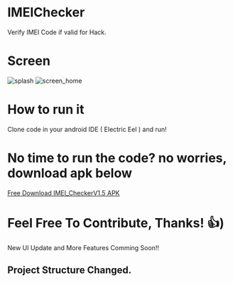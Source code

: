 # IMEIChecker

Verify IMEI Code if valid for Hack.

# Screen
![splash](https://user-images.githubusercontent.com/45304978/184277812-cf9542d3-9538-47c3-a2b7-25ec13d8552d.PNG)
![screen_home](https://user-images.githubusercontent.com/45304978/184277468-0920a657-fee9-489b-8d6c-732ecc518e7f.PNG)


# How to run it

Clone code in your android IDE ( Electric Eel ) and run!

# No time to run the code? no worries, download apk below

[Free Download IMEI_CheckerV1.5 APK](https://drive.google.com/file/d/1Lhsvt6404plz70oJCHisWTIEKZQZV3SR/view?usp=sharing)

# Feel Free To Contribute, Thanks! 👍)

New UI Update and More Features Comming Soon!!

Project Structure Changed.
------------------------------------------------------------------------------------------------------------------------
